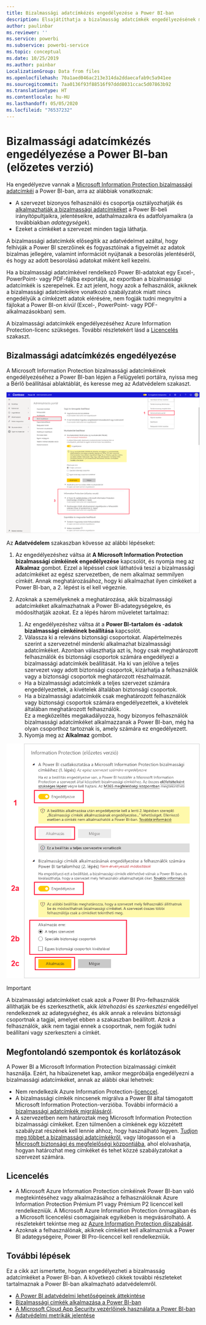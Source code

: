 ```yaml
---
title: Bizalmassági adatcímkézés engedélyezése a Power BI-ban
description: Elsajátíthatja a bizalmasság adatcímkék engedélyezésének módját a Power BI-ban
author: paulinbar
ms.reviewer: ''
ms.service: powerbi
ms.subservice: powerbi-service
ms.topic: conceptual
ms.date: 10/25/2019
ms.author: painbar
LocalizationGroup: Data from files
ms.openlocfilehash: 70a1aed046ac213e314da2ddaecafab9c5a941ee
ms.sourcegitcommit: 7aa0136f93f88516f97ddd8031ccac5d07863b92
ms.translationtype: HT
ms.contentlocale: hu-HU
ms.lasthandoff: 05/05/2020
ms.locfileid: "76537232"
---
```

# <a name="enable-data-sensitivity-labels-in-power-bi-preview"></a>Bizalmassági adatcímkézés engedélyezése a Power BI-ban (előzetes verzió)

Ha engedélyezve vannak a [Microsoft Information Protection bizalmassági adatcímkéi](https://docs.microsoft.com/microsoft-365/compliance/sensitivity-labels) a Power BI-ban, arra az alábbiak vonatkoznak:

* A szervezet bizonyos felhasználói és csoportja osztályozhatják és [alkalmazhatják a bizalmassági adatcímkéket](../designer/service-security-apply-data-sensitivity-labels.md) a Power BI-beli irányítópultjaikra, jelentéseikre, adathalmazaikra és adatfolyamaikra (a továbbiakban *adategységek*).
* Ezeket a címkéket a szervezet minden tagja láthatja.

A bizalmassági adatcímkék elősegítik az adatvédelmet azáltal, hogy felhívják a Power BI szerzőinek és fogyasztóinak a figyelmét az adatok bizalmas jellegére, valamint információt nyújtanak a besorolás jelentéséről, és hogy az adott besorolású adatokat miként kell kezelni.

Ha a bizalmassági adatcímkével rendelkező Power BI-adatokat egy Excel-, PowerPoint- vagy PDF-fájlba exportálja, az exportban a bizalmassági adatcímkék is szerepelnek. Ez azt jelent, hogy azok a felhasználók, akiknek a bizalmassági adatcímkékre vonatkozó szabályzatok miatt nincs engedélyük a címkézett adatok elérésére, nem fogják tudni megnyitni a fájlokat a Power BI-on *kívül* (Excel-, PowerPoint- vagy PDF-alkalmazásokban) sem.

A bizalmassági adatcímkék engedélyezéséhez Azure Information Protection-licenc szükséges. További részletekért lásd a [Licencelés](#licensing) szakaszt.

## <a name="enable-data-sensitivity-labels"></a>Bizalmassági adatcímkézés engedélyezése

A Microsoft Information Protection bizalmassági adatcímkéinek engedélyezéséhez a Power BI-ban lépjen a Felügyeleti portálra, nyissa meg a Bérlő beállításai ablaktáblát, és keresse meg az Adatvédelem szakaszt.

![Az Adatvédelem szakasz megkeresése](media/service-security-enable-data-sensitivity-labels/enable-data-sensitivity-labels-01.png)

Az **Adatvédelem** szakaszban kövesse az alábbi lépéseket:
1.  Az engedélyezéshez váltsa át **A Microsoft Information Protection bizalmassági címkéinek engedélyezése** kapcsolót, és nyomja meg az **Alkalmaz** gombot. Ezzel a lépéssel *csak* láthatóvá teszi a bizalmassági adatcímkéket az egész szervezetben, de nem alkalmaz semmilyen címkét. Annak meghatározásához, hogy ki alkalmazhat ilyen címkéket a Power BI-ban, a 2. lépést is el kell végeznie.
2.  Azoknak a személyeknek a meghatározása, akik bizalmassági adatcímkéket alkalmazhatnak a Power BI-adategységekre, és módosíthatják azokat. Ez a lépés három műveletet tartalmaz:
    1.  Az engedélyezéshez váltsa át a **Power BI-tartalom és -adatok bizalmassági címkéinek beállítása** kapcsolót.
    2.  Válassza ki a releváns biztonsági csoportokat. Alapértelmezés szerint a szervezetnél mindenki alkalmazhat bizalmassági adatcímkéket. Azonban választhatja azt is, hogy csak meghatározott felhasználók és biztonsági csoportok számára engedélyezi a bizalmassági adatcímkék beállítását. Ha ki van jelölve a teljes szervezet vagy adott biztonsági csoportok, kizárhatja a felhasználók vagy a biztonsági csoportok meghatározott részhalmazát.
    * Ha a bizalmassági adatcímkék a teljes szervezet számára engedélyezettek, a kivételek általában biztonsági csoportok.
    * Ha a bizalmassági adatcímkék csak meghatározott felhasználók vagy biztonsági csoportok számára engedélyezettek, a kivételek általában meghatározott felhasználók.  
    Ez a megközelítés megakadályozza, hogy bizonyos felhasználók bizalmassági adatcímkéket alkalmazzanak a Power BI-ban, még ha olyan csoporthoz tartoznak is, amely számára ez engedélyezett.
    
    3. Nyomja meg az **Alkalmaz** gombot.

![Bizalmassági adatcímkék engedélyezése](media/service-security-enable-data-sensitivity-labels/enable-data-sensitivity-labels-02.png)

> [!IMPORTANT]
> A bizalmassági adatcímkéket csak azok a Power BI Pro-felhasználók állíthatják be és szerkeszthetik, akik *létrehozási* és *szerkesztési* engedéllyel rendelkeznek az adategységhez, és akik annak a releváns biztonsági csoportnak a tagjai, amelyet ebben a szakaszban beállított. Azok a felhasználók, akik nem tagjai ennek a csoportnak, nem fogják tudni beállítani vagy szerkeszteni a címkét. 


## <a name="considerations-and-limitations"></a>Megfontolandó szempontok és korlátozások

A Power BI a Microsoft Information Protection bizalmassági címkéit használja. Ezért, ha hibaüzenetet kap, amikor megpróbálja engedélyezni a bizalmassági adatcímkéket, annak az alábbi okai lehetnek:

* Nem rendelkezik Azure Information Protection-[licenccel](#licensing).
* A bizalmassági címkék nincsenek migrálva a Power BI által támogatott Microsoft Information Protection-verzióba. További információ a [bizalmassági adatcímkék migrálásáról](https://docs.microsoft.com/azure/information-protection/configure-policy-migrate-labels).
* A szervezetben nem határoztak meg Microsoft Information Protection bizalmassági címkéket. Ezen túlmenően a címkének egy közzétett szabályzat részének kell lennie ahhoz, hogy használható legyen. [Tudjon meg többet a bizalmassági adatcímkékről](https://docs.microsoft.com/Office365/SecurityCompliance/sensitivity-labels), vagy látogasson el a [Microsoft biztonsági és megfelelőségi központjába](https://sip.protection.office.com/sensitivity?flight=EnableMIPLabels), ahol elolvashatja, hogyan határozhat meg címkéket és tehet közzé szabályzatokat a szervezet számára.

## <a name="licensing"></a>Licencelés

* A Microsoft Azure Information Protection címkéinek Power BI-ban való megtekintéséhez vagy alkalmazásához a felhasználóknak Azure Information Protection Prémium P1 vagy Prémium P2 licenccel kell rendelkezniük. A Microsoft Azure Information Protection önmagában és a Microsoft licencelési csomagjainak egyikében is megvásárolható. A részletekért tekintse meg az [Azure Information Protection díjszabását](https://azure.microsoft.com/pricing/details/information-protection/).
* Azoknak a felhasználónak, akiknek címkéket kell alkalmazniuk a Power BI adategységeire, Power BI Pro-licenccel kell rendelkezniük.


## <a name="next-steps"></a>További lépések

Ez a cikk azt ismertette, hogyan engedélyezheti a bizalmasság adatcímkéket a Power BI-ban. A következő cikkek további részleteket tartalmaznak a Power BI-ban alkalmazható adatvédelemről. 

* [A Power BI adatvédelmi lehetőségeinek áttekintése](service-security-data-protection-overview.md)
* [Bizalmassági címkék alkalmazása a Power BI-ban](../designer/service-security-apply-data-sensitivity-labels.md)
* [A Microsoft Cloud App Security vezérlőinek használata a Power BI-ban](service-security-using-microsoft-cloud-app-security-controls.md)
* [Adatvédelmi metrikák jelentése](service-security-data-protection-metrics-report.md)